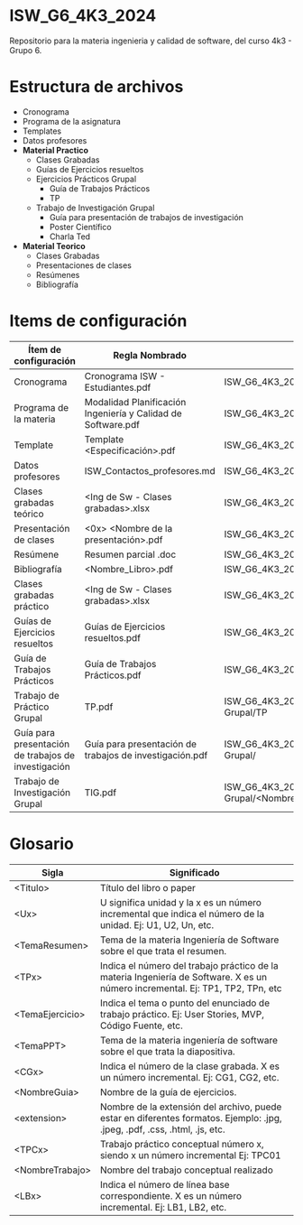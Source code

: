 # ISW_G6_4K3_2024
Repositorio para la materia ingenieria y calidad de software, del curso 4k3 - Grupo 6.

# Estructura de archivos
- Cronograma
- Programa de la asignatura
- Templates
- Datos profesores
- **Material Practico**
  - Clases Grabadas
  - Guías de Ejercicios resueltos 
  - Ejercicios Prácticos Grupal
    - Guía de Trabajos Prácticos
    - TP<X>
  - Trabajo de Investigación Grupal
    - Guía para presentación de trabajos de investigación
    - Poster Científico 
    - Charla Ted
- **Material Teorico**
  - Clases Grabadas  
  - Presentaciones de clases
  - Resúmenes
  - Bibliografía
  
# Items de configuración

| Ítem de configuración | Regla Nombrado | Ubicación Física
| ------------ | ------------ | ------------ | 
| Cronograma | Cronograma ISW - Estudiantes.pdf | ISW_G6_4K3_2024 | 
| Programa de la materia | Modalidad Planificación Ingeniería y Calidad de Software.pdf | ISW_G6_4K3_2024 |
| Template | Template <Especificación>.pdf | ISW_G6_4K3_2024/Templates |
| Datos profesores | ISW_Contactos_profesores.md | ISW_G6_4K3_2024 |
| Clases grabadas teórico | <Ing de Sw - Clases grabadas><AAAA>.xlsx | ISW_G6_4K3_2024/Teórico |
| Presentación de clases | <0x> <Nombre de la presentación>.pdf | ISW_G6_4K3_2024/Teórico/Presentación |
| Resúmene | Resumen parcial <X>.doc | ISW_G6_4K3_2024/Teórico/Resúmenes |
| Bibliografía | <Nombre_Libro>.pdf | ISW_G6_4K3_2024/Teórico/Bibliografía/<Nombre_Tema> |
| Clases grabadas práctico | <Ing de Sw - Clases grabadas><AAAA>.xlsx | ISW_G6_4K3_2024/Práctico |
| Guías de Ejercicios resueltos | Guías de Ejercicios resueltos.pdf | ISW_G6_4K3_2024/Práctico | 
| Guía de Trabajos Prácticos | Guía de Trabajos Prácticos.pdf | ISW_G6_4K3_2024/Práctico/Ejercicios Prácticos Grupal | 
| Trabajo de Práctico Grupal | TP<X>.pdf | ISW_G6_4K3_2024/Práctico/Ejercicios Prácticos Grupal/TP<X> | 
| Guía para presentación de trabajos de investigación | Guía para presentación de trabajos de investigación.pdf | ISW_G6_4K3_2024/Práctico/Trabajo de Investigación Grupal/ |
| Trabajo de Investigación Grupal | TIG<X>.pdf | ISW_G6_4K3_2024/Práctico/Trabajo de Investigación Grupal/<Nombre_Tema_TIG> |

# Glosario
| Sigla| Significado |
| ------------ | ------------ |
| \<Titulo\> | Título del libro o paper |
| \<Ux\>|U significa unidad y la x es un número incremental que indica el número de la unidad. Ej: U1, U2, Un, etc. |
| \<TemaResumen\> | Tema de la materia Ingeniería de Software sobre el que trata el resumen. |
| \<TPx\> |Indica el número del trabajo práctico de la materia Ingeniería de Software. X es un número incremental. Ej: TP1, TP2, TPn, etc |
| \<TemaEjercicio\> |Indica el tema o punto del enunciado de trabajo práctico. Ej: User Stories, MVP, Código Fuente, etc.|
| \<TemaPPT\> | Tema de la materia ingeniería de software sobre el que trata la diapositiva. |
| \<CGx\> | 	Indica el número de la clase grabada. X es un número incremental. Ej: CG1, CG2, etc.|
| \<NombreGuia\> | Nombre de la guía de ejercicios. |
| \<extension\> | Nombre de la extensión del archivo, puede estar en diferentes formatos. Ejemplo: .jpg, .jpeg, .pdf, .css, .html, .js, etc. |
| \<TPCx\> | Trabajo práctico conceptual número x, siendo x un número incremental Ej: TPC01 |
| \<NombreTrabajo\> | Nombre del trabajo conceptual realizado|
| \<LBx\> | 	Indica el número de línea base correspondiente. X es un número incremental. Ej: LB1, LB2, etc.|








